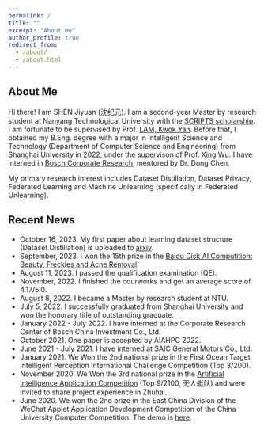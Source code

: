 ```yaml
---
permalink: /
title: ""
excerpt: "About me"
author_profile: true
redirect_from: 
  - /about/
  - /about.html
---
```



## About Me
Hi there! I am SHEN Jiyuan (沈纪元). I am a second-year Master by research student at Nanyang Technological University with the [SCRIPTS scholarship](https://www.ntu.edu.sg/scripts/home). I am fortunate to be supervised by Prof. [LAM, Kwok Yan](https://personal.ntu.edu.sg/kwokyan.lam/). Before that, I obtained my B.Eng. degree with a major in Intelligent Science and Technology (Department of Computer Science and Engineering) from Shanghai University in 2022, under the supervison of Prof. [Xing Wu](https://scholar.google.com/citations?user=rRQ_BQIAAAAJ&hl=en). I have interned in [Bosch Corporate Research](https://www.bosch.com/), mentored by Dr. Dong Chen.

My primary research interest includes Dataset Distillation, Dataset Privacy, Federated Learning and Machine Unlearning (specifically in Federated Unlearning).



## Recent News
* October 16, 2023. My first paper about learning dataset structure (Dataset Distillation) is uploaded to [arxiv](https://arxiv.org/abs/2310.10541).
* September, 2023. I won the 15th prize in the [Baidu Disk AI Computition: Beauty, Freckles and Acne Removal](https://aistudio.baidu.com/competition/detail/1022/0/leaderboard).
* August 11, 2023. I passed the qualification examination (QE).
* November, 2022. I finished the courworks and get an average score of 4.17/5.0.
* August 8, 2022. I became a Master by research student at NTU.
* July 5, 2022. I successfully graduated from Shanghai University and won the honorary title of outstanding graduate.
* January 2022 - July 2022. I have interned at the Corporate Research Center of Bosch China Investment Co., Ltd.
* October 2021. One paper is accepted by AIAHPC 2022.
* June 2021 - July 2021. I have interned at SAIC General Motors Co., Ltd.
* January 2021. We Won the 2nd national prize in the First Ocean Target Intelligent Perception International Challenge Competition (Top 3/200).
* November 2020. We Won the 3rd national prize in the [Artificial Intelligence Application Competition](https://www.heywhale.com/home/competition/5f34b039a5c0e8002d5d008e/leaderboard) (Top 9/2100, 无人艇队) and were invited to share project experience in Zhuhai.
* June 2020. We won the 2nd prize in the East China Division of the WeChat Applet Application Development Competition of the China University Computer Competition. The demo is [here](https://youtu.be/_Lg85Zdr4nk).
